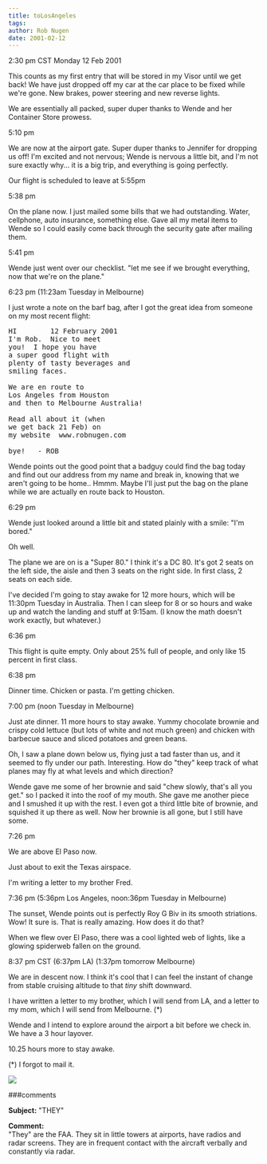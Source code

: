 ```yaml
---
title: toLosAngeles
tags: 
author: Rob Nugen
date: 2001-02-12
---
```


<p class=date>2:30 pm CST Monday 12 Feb 2001</p>

<p>This counts as my first entry that will be stored
in my Visor until we get back!  We have just dropped
off my car at the car place to be fixed while we're
gone.  New brakes, power steering and new reverse
lights.</p>

<p>We are essentially all packed, super duper thanks
to Wende and her Container Store prowess.</p>

<p class=date>5:10 pm</p>

<p>We are now at the airport gate.  Super duper thanks
to Jennifer for dropping us off!  I'm excited and not
nervous; Wende is nervous a little bit, and I'm not
sure exactly why...  it is a big trip, and everything
is going perfectly.</p>

<p>Our flight is scheduled to leave at 5:55pm</p>

<p class=date>5:38 pm</p>

<p>On the plane now.  I just mailed some bills that we
had outstanding. Water, cellphone, auto insurance,
something else.  Gave all my metal items to Wende so I
could easily come back through the security gate after
mailing them.</p>

<p class=date>5:41 pm</p>

<p>Wende just went over our checklist.  "let me see if
we brought everything, now that we're on the
plane."</p>

<p class=date>6:23 pm (11:23am Tuesday in
Melbourne)</p>

<p>I just wrote a note on the barf bag, after I got
the great idea from someone on my most recent
flight:</p>

<pre>
HI        12 February 2001
I'm Rob.  Nice to meet
you!  I hope you have
a super good flight with
plenty of tasty beverages and
smiling faces.

We are en route to
Los Angeles from Houston
and then to Melbourne Australia!

Read all about it (when
we get back 21 Feb) on 
my website  www.robnugen.com

bye!   - ROB
</pre>

<p>Wende points out the good point that a badguy could
find the bag today and find out our address from my
name and break in, knowing that we aren't going to be
home..  Hmmm.  Maybe I'll just put the bag on the
plane while we are actually en route back to
Houston.</p>

<p class=date>6:29 pm</p>

<p>Wende just looked around a little bit and stated
plainly with a smile: "I'm bored."</p>

<p>Oh well.</p>

<p>The plane we are on is a "Super 80."  I think it's
a DC 80.  It's got 2 seats on the left side, the aisle
and then 3 seats on the right side.  In first class, 2
seats on each side.</p>

<p>I've decided I'm going to stay awake for 12 more
hours, which will be 11:30pm Tuesday in Australia. 
Then I can sleep for 8 or so hours and wake up and
watch the landing and stuff at 9:15am.  (I know the
math doesn't work exactly, but whatever.)</p>

<p class=date>6:36 pm</p>

<p>This flight is quite empty.  Only about 25% full of
people, and only like 15 percent in first class.</p>

<p class=date>6:38 pm</p>

<p>Dinner time.  Chicken or pasta.  I'm getting
chicken.</p>

<p class=date>7:00 pm (noon Tuesday in Melbourne)</p>

<p>Just ate dinner.  11 more hours to stay awake. 
Yummy chocolate brownie and crispy cold lettuce (but
lots of white and not much green) and chicken with
barbecue sauce and sliced potatoes and green
beans.</p>

<p>Oh, I saw a plane down below us, flying just a tad
faster than us, and it seemed to fly under our path. 
Interesting.  How do "they" keep track of what planes
may fly at what levels and which direction?</p>

<p>Wende gave me some of her brownie and said "chew
slowly, that's all you get."  so I packed it into the
roof of my mouth.  She gave me another piece and I
smushed it up with the rest.  I even got a third
little bite of brownie, and squished it up there as
well.  Now her brownie is all gone, but I still have
some.</p>

<p class=date>7:26 pm</p>

<p>We are above El Paso now.</p>

<p>Just about to exit the Texas airspace.</p>

<p>I'm writing a letter to my brother Fred.</p>

<p class=date>7:36 pm  (5:36pm Los Angeles, noon:36pm
Tuesday in Melbourne)</p>

<p>The sunset, Wende points out is perfectly Roy G Biv
in its smooth striations. Wow!  It sure is.  That is
really amazing.  How does it do that?</p>

<p>When we flew over El Paso, there was a cool lighted
web of lights, like a glowing spiderweb fallen on the
ground.</p>

<p class=date>8:37 pm CST (6:37pm LA) (1:37pm tomorrow
Melbourne)</p>

<p>We are in descent now.  I think it's cool that I
can feel the instant of change from stable cruising
altitude to that <em>tiny</em> shift downward.</p>

<p>I have written a letter to my brother, which I will
send from LA, and a letter to my mom, which I will
send from Melbourne. (*)</p>

<p>Wende and I intend to explore around the airport a
bit before we check in.  We have a 3 hour layover.</p>

<p>10.25 hours more to stay awake.</p>

<p>(*) I forgot to mail it.</p>

<p><img src="/images/rob/wL-ROB.gif"/></p>

###comments


<p><b>Subject:</b> "THEY"

<p><b>Comment:</b>
<br>"They" are the FAA. They sit in little towers at airports, have radios and radar screens. They are in frequent contact with the aircraft verbally and constantly via radar.

